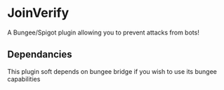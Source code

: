 # JoinVerify
A Bungee/Spigot plugin allowing you to prevent attacks from bots!
## Dependancies
This plugin soft depends on bungee bridge if you wish to use its bungee capabilities 
